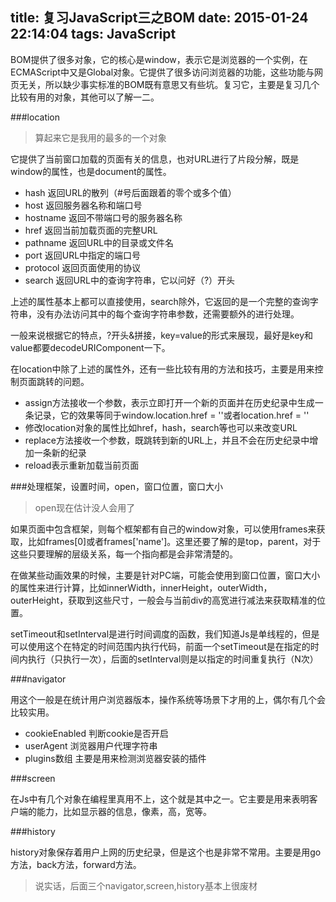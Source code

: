title: 复习JavaScript三之BOM
date: 2015-01-24 22:14:04
tags: JavaScript
---
BOM提供了很多对象，它的核心是window，表示它是浏览器的一个实例，在ECMAScript中又是Global对象。它提供了很多访问浏览器的功能，这些功能与网页无关，所以缺少事实标准的BOM既有意思又有些坑。复习它，主要是复习几个比较有用的对象，其他可以了解一二。

###location

> 算起来它是我用的最多的一个对象

它提供了当前窗口加载的页面有关的信息，也对URL进行了片段分解，既是window的属性，也是document的属性。

* hash 返回URL的散列（#号后面跟着的零个或多个值）
* host 返回服务器名称和端口号
* hostname 返回不带端口号的服务器名称
* href 返回当前加载页面的完整URL
* pathname 返回URL中的目录或文件名
* port 返回URL中指定的端口号
* protocol 返回页面使用的协议
* search 返回URL中的查询字符串，它以问好（?）开头

上述的属性基本上都可以直接使用，search除外，它返回的是一个完整的查询字符串，没有办法访问其中的每个查询字符串参数，还需要额外的进行处理。

一般来说根据它的特点，?开头&拼接，key=value的形式来展现，最好是key和value都要decodeURIComponent一下。

在location中除了上述的属性外，还有一些比较有用的方法和技巧，主要是用来控制页面跳转的问题。

* assign方法接收一个参数，表示立即打开一个新的页面并在历史纪录中生成一条记录，它的效果等同于window.location.href = ''或者location.href = ''
* 修改location对象的属性比如href，hash，search等也可以来改变URL
* replace方法接收一个参数，既跳转到新的URL上，并且不会在历史纪录中增加一条新的纪录
* reload表示重新加载当前页面

<!--more-->

###处理框架，设置时间，open，窗口位置，窗口大小

> open现在估计没人会用了

如果页面中包含框架，则每个框架都有自己的window对象，可以使用frames来获取，比如frames[0]或者frames['name']。这里还要了解的是top，parent，对于这些只要理解的层级关系，每一个指向都是会非常清楚的。

在做某些动画效果的时候，主要是针对PC端，可能会使用到窗口位置，窗口大小的属性来进行计算，比如innerWidth，innerHeight，outerWidth，outerHeight，获取到这些尺寸，一般会与当前div的高宽进行减法来获取精准的位置。

setTimeout和setInterval是进行时间调度的函数，我们知道Js是单线程的，但是可以使用这个在特定的时间范围内执行代码，前面一个setTimeout是在指定的时间内执行（只执行一次），后面的setInterval则是以指定的时间重复执行（N次）

###navigator

用这个一般是在统计用户浏览器版本，操作系统等场景下才用的上，偶尔有几个会比较实用。

* cookieEnabled 判断cookie是否开启
* userAgent 浏览器用户代理字符串
* plugins数组 主要是用来检测浏览器安装的插件

###screen

在Js中有几个对象在编程里真用不上，这个就是其中之一。它主要是用来表明客户端的能力，比如显示器的信息，像素，高，宽等。

###history

history对象保存着用户上网的历史纪录，但是这个也是非常不常用。主要是用go方法，back方法，forward方法。

> 说实话，后面三个navigator,screen,history基本上很废材


